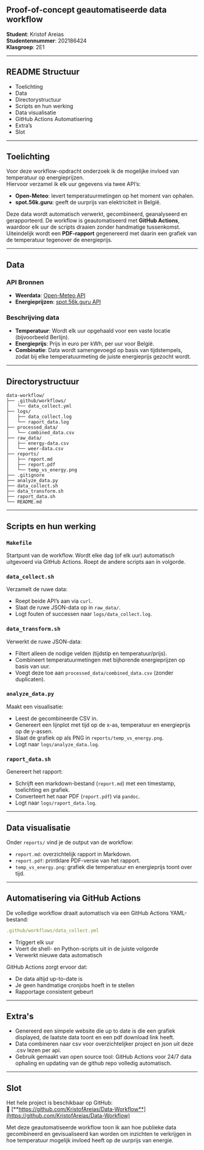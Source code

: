 ## Proof-of-concept geautomatiseerde data workflow

**Student**: Kristof Areias  
**Studentennummer**: 202186424  
**Klasgroep**: 2E1

---

## README Structuur

- Toelichting
- Data
- Directorystructuur
- Scripts en hun werking
- Data visualisatie
- GitHub Actions Automatisering
- Extra’s
- Slot

---

## Toelichting

Voor deze workflow-opdracht onderzoek ik de mogelijke invloed van temperatuur op energieprijzen.  
Hiervoor verzamel ik elk uur gegevens via twee API’s:

- **Open-Meteo**: levert temperatuurmetingen op het moment van ophalen.
- **spot.56k.guru**: geeft de uurprijs van elektriciteit in België.

Deze data wordt automatisch verwerkt, gecombineerd, geanalyseerd en gerapporteerd. De workflow is geautomatiseerd met **GitHub Actions**, waardoor elk uur de scripts draaien zonder handmatige tussenkomst. Uiteindelijk wordt een **PDF-rapport** gegenereerd met daarin een grafiek van de temperatuur tegenover de energieprijs.

---

## Data

### API Bronnen

- **Weerdata**: [Open-Meteo API](https://open-meteo.com/)
- **Energieprijzen**: [spot.56k.guru API](https://spot.56k.guru/)

### Beschrijving data

- **Temperatuur**: Wordt elk uur opgehaald voor een vaste locatie (bijvoorbeeld Berlijn).
- **Energieprijs**: Prijs in euro per kWh, per uur voor België.
- **Combinatie**: Data wordt samengevoegd op basis van tijdstempels, zodat bij elke temperatuurmeting de juiste energieprijs gezocht wordt.

---

## Directorystructuur

```
data-workflow/
├── .github/workflows/
│   └── data_collect.yml
├── logs/
│   ├── data_collect.log
│   └── raport_data.log
├── processed_data/
│   └── combined_data.csv
├── raw_data/
│   ├── energy-data.csv
│   └── weer-data.csv
├── reports/
│   ├── report.md
│   ├── report.pdf
│   └── temp_vs_energy.png
├── .gitignore
├── analyze_data.py
├── data_collect.sh
├── data_transform.sh
├── raport_data.sh
└── README.md
```

---

## Scripts en hun werking

### `Makefile`

Startpunt van de workflow. Wordt elke dag (of elk uur) automatisch uitgevoerd via GitHub Actions. Roept de andere scripts aan in volgorde.

### `data_collect.sh`

Verzamelt de ruwe data:

- Roept beide API’s aan via `curl`.
- Slaat de ruwe JSON-data op in `raw_data/`.
- Logt fouten of successen naar `logs/data_collect.log`.

### `data_transform.sh`

Verwerkt de ruwe JSON-data:

- Filtert alleen de nodige velden (tijdstip en temperatuur/prijs).
- Combineert temperatuurmetingen met bijhorende energieprijzen op basis van uur.
- Voegt deze toe aan `processed_data/combined_data.csv` (zonder duplicaten).

### `analyze_data.py`

Maakt een visualisatie:

- Leest de gecombineerde CSV in.
- Genereert een lijnplot met tijd op de x-as, temperatuur en energieprijs op de y-assen.
- Slaat de grafiek op als PNG in `reports/temp_vs_energy.png`.
- Logt naar `logs/analyze_data.log`.

### `raport_data.sh`

Genereert het rapport:

- Schrijft een markdown-bestand (`report.md`) met een timestamp, toelichting en grafiek.
- Converteert het naar PDF (`report.pdf`) via `pandoc`.
- Logt naar `logs/raport_data.log`.

---

## Data visualisatie

Onder `reports/` vind je de output van de workflow:

- `report.md`: overzichtelijk rapport in Markdown.
- `report.pdf`: printklare PDF-versie van het rapport.
- `temp_vs_energy.png`: grafiek die temperatuur en energieprijs toont over tijd.

---

## Automatisering via GitHub Actions

De volledige workflow draait automatisch via een GitHub Actions YAML-bestand:

```yaml
.github/workflows/data_collect.yml
```

- Triggert elk uur
- Voert de shell- en Python-scripts uit in de juiste volgorde
- Verwerkt nieuwe data automatisch

GitHub Actions zorgt ervoor dat:

- De data altijd up-to-date is
- Je geen handmatige cronjobs hoeft in te stellen
- Rapportage consistent gebeurt

---

## Extra's
- Genereerd een simpele website die up to date is die een grafiek displayed, de laatste data toont en een pdf download link heeft.
- Data combineren naar csv voor overzichtelijker project en json uit deze .csv lezen per api.
- Gebruik gemaakt van open source tool: GitHub Actions voor 24/7 data ophaling en updating van de github repo volledig automatisch.

---

## Slot

Het hele project is beschikbaar op GitHub:  
🔗 [**https://github.com/KristofAreias/Data-Workflow**](https://github.com/KristofAreias/Data-Workflow)

Met deze geautomatiseerde workflow toon ik aan hoe publieke data gecombineerd en gevisualiseerd kan worden om inzichten te verkrijgen in hoe temperatuur mogelijk invloed heeft op de uurprijs van energie.

